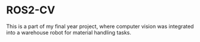 # ROS2-CV
This is a part of my final year project, where computer vision was integrated into a warehouse robot for material handling tasks.
